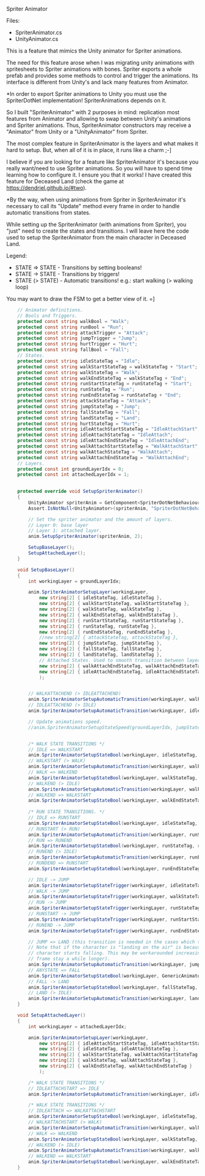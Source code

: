 Spriter Animator

Files:
+ SpriterAnimator.cs
+ UnityAnimator.cs

This is a feature that mimics the Unity animator for Spriter animations.

The need for this feature arose when I was migrating unity animations with spritesheets to Spriter animations with bones. Spriter exports a whole prefab and provides some methods to control and trigger the animations. Its interface is different from Unity's and lack many features from Animator.

*In order to export Spriter animations to Unity you must use the SpriterDotNet implementation! SpriterAnimations depends on it.

So I built "SpriterAnimator" with 2 purposes in mind: replication most features from Animator and allowing to swap between Unity's animations and Spriter animations. Thus, SpriterAnimator constructors may receive a "Animator" from Unity or a "UnityAnimator" from Spriter.

The most complex feature in SpriterAnimator is the layers and what makes it hard to setup. But, when all of it is in place, it runs like a charm ;-]

I believe if you are looking for a feature like SpriterAnimator it's because you really want/need to use Spriter animations. So you will have to spend time learning how to configure it. I ensure you that it works! I have created this feature for Deceased Land (check the game at https://dendriel.github.io/#two).

*By the way, when using animations from Spriter in SpriterAnimator it's necessary to call its "Update" method every frame in order to handle automatic transitions from states.

While setting up the SpriterAnimator (with animations from Spriter), you "just" need to create the states and transitions. I will leave here the code used to setup the SpriterAnimator from the main character in Deceased Land.

Legend:

- STATE => STATE - Transitions by setting booleans!
- STATE -> STATE - Transitions by triggers!
- STATE (> STATE) - Automatic transitions! e.g.: start walking (> walking loop) 

You may want to draw the FSM to get a better view of it. =]

```C#
    // Animator definitions.
    // Bools and Triggers.
    protected const string walkBool = "Walk";
    protected const string runBool = "Run";
    protected const string attackTrigger = "Attack";
    protected const string jumpTrigger = "Jump";
    protected const string hurtTrigger = "Hurt";
    protected const string fallBool = "Fall";
    // States.
    protected const string idleStateTag = "Idle";
    protected const string walkStartStateTag = walkStateTag + "Start";
    protected const string walkStateTag = "Walk";
    protected const string walkEndStateTag = walkStateTag + "End";
    protected const string runStartStateTag = runStateTag + "Start";
    protected const string runStateTag = "Run";
    protected const string runEndStateTag = runStateTag + "End";
    protected const string attackStateTag = "Attack";
    protected const string jumpStateTag = "Jump";
    protected const string fallStateTag = "Fall";
    protected const string landStateTag = "Land";
    protected const string hurtStateTag = "Hurt";
    protected const string idleAttachStartStateTag = "IdleAttachStart";
    protected const string idleAttachStateTag = "IdleAttach";
    protected const string idleAttachEndStateTag = "IdleAttachEnd";
    protected const string walkAttachStartStateTag = "WalkAttachStart";    
    protected const string walkAttachStateTag = "WalkAttach";
    protected const string walkAttachEndStateTag = "WalkAttachEnd";
    // Layers.
    protected const int groundLayerIdx = 0;
    protected const int attachedLayerIdx = 1;
	

    protected override void SetupSpriterAnimator()
    {
        UnityAnimator spriterAnim = GetComponent<SpriterDotNetBehaviour>().Animator;
        Assert.IsNotNull<UnityAnimator>(spriterAnim, "SpriterDotNetBehaviour was not found!");

        // Set the spriter animator and the amount of layers.
        // Layer 0: base layer
        // Layer 1: attached layer.
        anim.SetupSpriterAnimator(spriterAnim, 2);

        SetupBaseLayer();
        SetupAttachedLayer();
    }

    void SetupBaseLayer()
    {
        int workingLayer = groundLayerIdx;

        anim.SpriterAnimatorSetupLayer(workingLayer,
            new string[2] { idleStateTag, idleStateTag },
            new string[2] { walkStartStateTag, walkStartStateTag },
            new string[2] { walkStateTag, walkStateTag },
            new string[2] { walkEndStateTag, walkEndStateTag },
            new string[2] { runStartStateTag, runStartStateTag },
            new string[2] { runStateTag, runStateTag },
            new string[2] { runEndStateTag, runEndStateTag },
            //new string[2] { attackStateTag, attackStateTag },
            new string[2] { jumpStateTag, jumpStateTag },
            new string[2] { fallStateTag, fallStateTag },
            new string[2] { landStateTag, landStateTag },
            // Attached States. Used to smooth transition between layers.
            new string[2] { walkAttachEndStateTag, walkAttachEndStateTag },
            new string[2] { idleAttachEndStateTag, idleAttachEndStateTag }
            );


        // WALKATTACHEND (> IDLEATTACHEND)
        anim.SpriterAnimatorSetupAutomaticTransition(workingLayer, walkAttachEndStateTag, idleAttachEndStateTag);
        // IDLEATTACHEND (> IDLE)
        anim.SpriterAnimatorSetupAutomaticTransition(workingLayer, idleAttachEndStateTag, idleStateTag);

        // Update animations speed.
        //anim.SpriterAnimatorSetupStateSpeed(groundLayerIdx, jumpStateTag, 0.5f);


        /* WALK STATE TRANSITIONS */
        // IDLE => WALKSTART
        anim.SpriterAnimatorSetupStateBool(workingLayer, idleStateTag, walkBool, true, walkStartStateTag);
        // WALKSTART (> WALK)
        anim.SpriterAnimatorSetupAutomaticTransition(workingLayer, walkStartStateTag, walkStateTag);
        // WALK => WALKEND
        anim.SpriterAnimatorSetupStateBool(workingLayer, walkStateTag, walkBool, false, walkEndStateTag);
        // WALKEND (> IDLE)
        anim.SpriterAnimatorSetupAutomaticTransition(workingLayer, walkEndStateTag, idleStateTag);
        // WALKEND => WALKSTART
        anim.SpriterAnimatorSetupStateBool(workingLayer, walkEndStateTag, walkBool, true, walkStartStateTag);
        
        /* RUN STATE TRANSITIONS. */
        // IDLE => RUNSTART
        anim.SpriterAnimatorSetupStateBool(workingLayer, idleStateTag, runBool, true, runStartStateTag);
        // RUNSTART (> RUN)
        anim.SpriterAnimatorSetupAutomaticTransition(workingLayer, runStartStateTag, runStateTag);
        // RUN => RUNEND
        anim.SpriterAnimatorSetupStateBool(workingLayer, runStateTag, runBool, false, runEndStateTag);
        // RUNEND (> IDLE)
        anim.SpriterAnimatorSetupAutomaticTransition(workingLayer, runEndStateTag, idleStateTag);
        // RUNDEND => RUNSTART
        anim.SpriterAnimatorSetupStateBool(workingLayer, runEndStateTag, runBool, true, runStartStateTag);

        // IDLE -> JUMP
        anim.SpriterAnimatorSetupStateTrigger(workingLayer, idleStateTag, jumpTrigger, jumpStateTag);
        // WALK -> JUMP
        anim.SpriterAnimatorSetupStateTrigger(workingLayer, walkStateTag, jumpTrigger, jumpStateTag);
        // RUN -> JUMP
        anim.SpriterAnimatorSetupStateTrigger(workingLayer, runStateTag, jumpTrigger, jumpStateTag);
        // RUNSTART -> JUMP
        anim.SpriterAnimatorSetupStateTrigger(workingLayer, runStartStateTag, jumpTrigger, jumpStateTag);
        // RUNEND -> JUMP
        anim.SpriterAnimatorSetupStateTrigger(workingLayer, runEndStateTag, jumpTrigger, jumpStateTag);

        // JUMP => LAND (this transition is needed in the cases which the player land before starting to fall)
        // Note that if the character is "landing on the air" is because the jump animation is finishing before the
        // character starts falling. This may be workarounded increasing the jump animation time (even if the last
        // frame stay a while longer).
        anim.SpriterAnimatorSetupAutomaticTransition(workingLayer, jumpStateTag, landStateTag);        
        // ANYSTATE => FALL
        anim.SpriterAnimatorSetupStateBool(workingLayer, GenericAnimator.AnyStateLabel, fallBool, true, fallStateTag);
        // FALL -> LAND
        anim.SpriterAnimatorSetupStateBool(workingLayer, fallStateTag, fallBool, false, landStateTag);
        // LAND (> IDLE)
        anim.SpriterAnimatorSetupAutomaticTransition(workingLayer, landStateTag, idleStateTag);
    }

    void SetupAttachedLayer()
    {
        int workingLayer = attachedLayerIdx;

        anim.SpriterAnimatorSetupLayer(workingLayer,
            new string[2] { idleAttachStartStateTag, idleAttachStartStateTag },
            new string[2] { idleStateTag, idleAttachStateTag },
            new string[2] { walkStartStateTag, walkAttachStartStateTag },
            new string[2] { walkStateTag, walkAttachStateTag },
            new string[2] { walkEndStateTag, walkAttachEndStateTag }
            );

        /* WALK STATE TRANSITIONS */
        // IDLEATTACHSTART => IDLE
        anim.SpriterAnimatorSetupAutomaticTransition(workingLayer, idleAttachStartStateTag, idleStateTag);

        /* WALK STATE TRANSITIONS */
        // IDLEATTACH => WALKATTACHSTART
        anim.SpriterAnimatorSetupStateBool(workingLayer, idleStateTag, walkBool, true, walkStartStateTag);
        // WALKATTACHSTART (> WALK)
        anim.SpriterAnimatorSetupAutomaticTransition(workingLayer, walkStartStateTag, walkStateTag);
        // WALK => WALKEND
        anim.SpriterAnimatorSetupStateBool(workingLayer, walkStateTag, walkBool, false, walkEndStateTag);
        // WALKEND (> IDLE)
        anim.SpriterAnimatorSetupAutomaticTransition(workingLayer, walkEndStateTag, idleStateTag);
        // WALKEND => WALKSTART
        anim.SpriterAnimatorSetupStateBool(workingLayer, walkEndStateTag, walkBool, true, walkStartStateTag);
    }
```